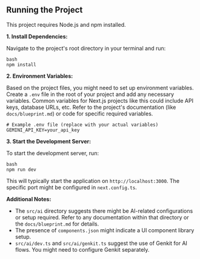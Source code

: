 ## Running the Project

This project requires Node.js and npm installed.

**1. Install Dependencies:**

Navigate to the project's root directory in your terminal and run:

```
bash
npm install
```

**2. Environment Variables:**

Based on the project files, you might need to set up environment variables. Create a `.env` file in the root of your project and add any necessary variables. Common variables for Next.js projects like this could include API keys, database URLs, etc. Refer to the project's documentation (like `docs/blueprint.md`) or code for specific required variables.

```
# Example .env file (replace with your actual variables)
GEMINI_API_KEY=your_api_key
```

**3. Start the Development Server:**

To start the development server, run:

```
bash
npm run dev
```

This will typically start the application on `http://localhost:3000`. The specific port might be configured in `next.config.ts`.

**Additional Notes:**

- The `src/ai` directory suggests there might be AI-related configurations or setup required. Refer to any documentation within that directory or the `docs/blueprint.md` for details.
- The presence of `components.json` might indicate a UI component library setup.
- `src/ai/dev.ts` and `src/ai/genkit.ts` suggest the use of Genkit for AI flows. You might need to configure Genkit separately.
